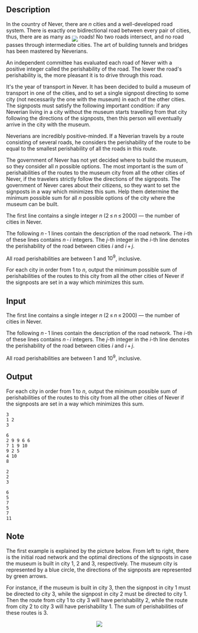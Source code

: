 ## Description

<div><p>In the country of Never, there are <span class="tex-span"><i>n</i></span> cities and a well-developed road system. There is exactly one bidirectional road between every pair of cities, thus, there are as many as <img align="middle" class="tex-formula" src="file://Cmv133HL.png" style="max-width: 100.0%;max-height: 100.0%;"> roads! No two roads intersect, and no road passes through intermediate cities. The art of building tunnels and bridges has been mastered by Neverians.</p><p>An independent committee has evaluated each road of Never with a positive integer called the <span class="tex-font-style-underline">perishability</span> of the road. The lower the road's perishability is, the more pleasant it is to drive through this road.</p><p>It's the year of transport in Never. It has been decided to build a museum of transport in one of the cities, and to set a single signpost directing to some city (not necessarily the one with the museum) in each of the other cities. The signposts must satisfy the following important condition: if any Neverian living in a city without the museum starts travelling from that city following the directions of the signposts, then this person will eventually arrive in the city with the museum.</p><p>Neverians are incredibly positive-minded. If a Neverian travels by a route consisting of several roads, he considers the <span class="tex-font-style-underline">perishability of the route</span> to be equal to the smallest perishability of all the roads in this route.</p><p>The government of Never has not yet decided where to build the museum, so they consider all <span class="tex-span"><i>n</i></span> possible options. The most important is the sum of perishabilities of the routes to the museum city from all the other cities of Never, if the travelers strictly follow the directions of the signposts. The government of Never cares about their citizens, so they want to set the signposts in a way which minimizes this sum. Help them determine the minimum possible sum for all <span class="tex-span"><i>n</i></span> possible options of the city where the museum can be built.</p></div><div class="input-specification"><p>The first line contains a single integer <span class="tex-span"><i>n</i></span> (<span class="tex-span">2 ≤ <i>n</i> ≤ 2000</span>)&nbsp;— the number of cities in Never.</p><p>The following <span class="tex-span"><i>n</i> - 1</span> lines contain the description of the road network. The <span class="tex-span"><i>i</i></span>-th of these lines contains <span class="tex-span"><i>n</i> - <i>i</i></span> integers. The <span class="tex-span"><i>j</i></span>-th integer in the <span class="tex-span"><i>i</i></span>-th line denotes the perishability of the road between cities <span class="tex-span"><i>i</i></span> and <span class="tex-span"><i>i</i> + <i>j</i></span>.</p><p>All road perishabilities are between <span class="tex-span">1</span> and <span class="tex-span">10<sup class="upper-index">9</sup></span>, inclusive.</p></div><div class="output-specification"><p>For each city in order from 1 to <span class="tex-span"><i>n</i></span>, output the minimum possible sum of perishabilities of the routes to this city from all the other cities of Never if the signposts are set in a way which minimizes this sum.</p></div>

## Input

<p>The first line contains a single integer <span class="tex-span"><i>n</i></span> (<span class="tex-span">2 ≤ <i>n</i> ≤ 2000</span>)&nbsp;— the number of cities in Never.</p><p>The following <span class="tex-span"><i>n</i> - 1</span> lines contain the description of the road network. The <span class="tex-span"><i>i</i></span>-th of these lines contains <span class="tex-span"><i>n</i> - <i>i</i></span> integers. The <span class="tex-span"><i>j</i></span>-th integer in the <span class="tex-span"><i>i</i></span>-th line denotes the perishability of the road between cities <span class="tex-span"><i>i</i></span> and <span class="tex-span"><i>i</i> + <i>j</i></span>.</p><p>All road perishabilities are between <span class="tex-span">1</span> and <span class="tex-span">10<sup class="upper-index">9</sup></span>, inclusive.</p>

## Output

<p>For each city in order from 1 to <span class="tex-span"><i>n</i></span>, output the minimum possible sum of perishabilities of the routes to this city from all the other cities of Never if the signposts are set in a way which minimizes this sum.</p>





```input1
3
1 2
3

```




```input2
6
2 9 9 6 6
7 1 9 10
9 2 5
4 10
8

```




```output1
2
2
3

```




```output2
6
5
7
5
7
11

```



## Note

<p>The first example is explained by the picture below. From left to right, there is the initial road network and the optimal directions of the signposts in case the museum is built in city 1, 2 and 3, respectively. The museum city is represented by a blue circle, the directions of the signposts are represented by green arrows.</p><p>For instance, if the museum is built in city 3, then the signpost in city 1 must be directed to city 3, while the signpost in city 2 must be directed to city 1. Then the route from city 1 to city 3 will have perishability 2, while the route from city 2 to city 3 will have perishability 1. The sum of perishabilities of these routes is 3.</p><center> <img class="tex-graphics" src="file://Be3viHss.png" style="max-width: 100.0%;max-height: 100.0%;"> </center>
